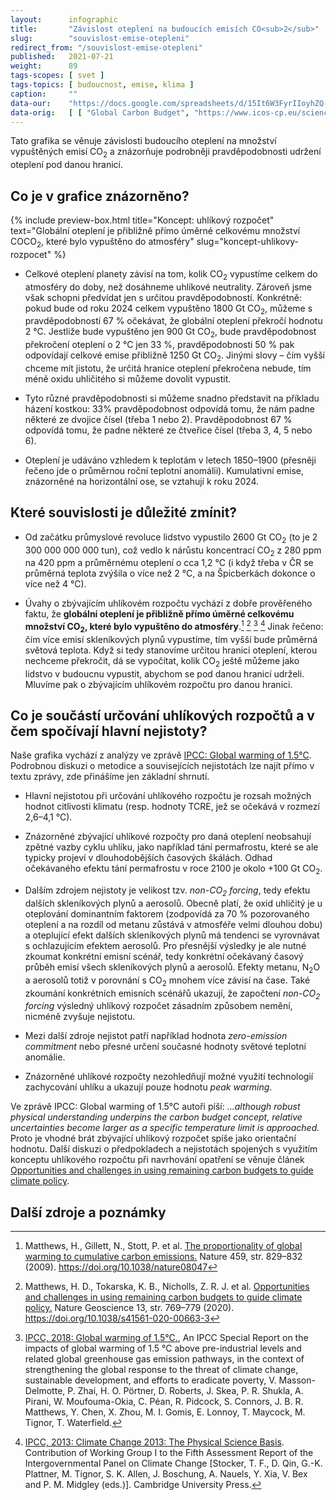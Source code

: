 ```yaml
---
layout:      infographic
title:       "Závislost oteplení na budoucích emisích CO<sub>2</sub>"
slug:        "souvislost-emise-otepleni"
redirect_from: "/souvislost-emise-otepleni"
published:   2021-07-21
weight:      89
tags-scopes: [ svet ]
tags-topics: [ budoucnost, emise, klima ]
caption:     ""
data-our:    "https://docs.google.com/spreadsheets/d/15It6W3FyrIIoyhZQ-twXJIlwKlvlH_ykvuVRBMz68ZA/edit?usp=sharing"
data-orig:   [ [ "Global Carbon Budget", "https://www.icos-cp.eu/science-and-impact/global-carbon-budget/2024" ], [ "IPCC SR15", "https://www.ipcc.ch/site/assets/uploads/sites/2/2019/06/SR15_Full_Report_Low_Res.pdf#page=107" ] ]
---
```


Tato grafika se věnuje závislosti budoucího oteplení na množství vypuštěných emisí CO<sub>2</sub> a znázorňuje podrobněji pravděpodobnosti udržení oteplení pod danou hranicí.

## Co je v grafice znázorněno?

{% include preview-box.html
    title="Koncept: uhlíkový rozpočet"
    text="Globální oteplení je přibližně přímo úměrné celkovému množství COCO<sub>2</sub>, které bylo vypuštěno do atmosféry"
    slug="koncept-uhlikovy-rozpocet"
%}

* Celkové oteplení planety závisí na tom, kolik CO<sub>2</sub> vypustíme celkem do atmosféry do doby, než dosáhneme uhlíkové neutrality. Zároveň jsme však schopni předvídat jen s určitou pravděpodobností. Konkrétně: pokud bude od roku 2024 celkem vypuštěno 1800 Gt CO<sub>2</sub>, můžeme s pravděpodobností 67 % očekávat, že globální oteplení překročí hodnotu 2 °C. Jestliže bude vypuštěno jen 900 Gt CO<sub>2</sub>, bude pravděpodobnost překročení oteplení o 2 °C jen 33 %, pravděpodobnosti 50 % pak odpovídají celkové emise přibližně 1250 Gt CO<sub>2</sub>. Jinými slovy – čím vyšší chceme mít jistotu, že určitá hranice oteplení překročena nebude, tím méně oxidu uhličitého si můžeme dovolit vypustit.

* Tyto různé pravděpodobnosti si můžeme snadno představit na příkladu házení kostkou: 33% pravděpodobnost odpovídá tomu, že nám padne některé ze dvojice čísel (třeba 1 nebo 2). Pravděpodobnost 67 % odpovídá tomu, že padne některé ze čtveřice čísel (třeba 3, 4, 5 nebo 6).

* Oteplení je udáváno vzhledem k teplotám v letech 1850–1900 (přesněji řečeno jde o průměrnou roční teplotní anomálii). Kumulativní emise, znázorněné na horizontální ose, se vztahují k roku 2024.

## Které souvislosti je důležité zmínit?

* Od začátku průmyslové revoluce lidstvo vypustilo 2600 Gt CO<sub>2</sub> (to je 2 300 000 000 000 tun), což vedlo k nárůstu koncentrací CO<sub>2</sub> z 280 ppm na 420 ppm a průměrnému oteplení o cca 1,2 °C (i když třeba v ČR se průměrná teplota zvýšila o více než 2 °C, a na Špicberkách dokonce o více než 4 °C).

* Úvahy o zbývajícím uhlíkovém rozpočtu vychází z dobře prověřeného faktu, že **globální oteplení je přibližně přímo úměrné celkovému množství CO<sub>2</sub>, které bylo vypuštěno do atmosféry**.[^58] [^55] [^56] [^57] Jinak řečeno: čím více emisí skleníkových plynů vypustíme, tím vyšší bude průměrná světová teplota. Když si tedy stanovíme určitou hranici oteplení, kterou nechceme překročit, dá se vypočítat, kolik CO<sub>2</sub> ještě můžeme jako lidstvo v budoucnu vypustit, abychom se pod danou hranicí udrželi. Mluvíme pak o zbývajícím uhlíkovém rozpočtu pro danou hranici.

## Co je součástí určování uhlíkových rozpočtů a v čem spočívají hlavní nejistoty?

Naše grafika vychází z analýzy ve zprávě [IPCC: Global warming of 1.5°C](https://www.ipcc.ch/site/assets/uploads/sites/2/2019/06/SR15_Full_Report_Low_Res.pdf#page=121). Podrobnou diskuzi o metodice a souvisejících nejistotách lze najít přímo v textu zprávy, zde přinášíme jen základní shrnutí.

* Hlavní nejistotou při určování uhlíkového rozpočtu je rozsah možných hodnot citlivosti klimatu (resp. hodnoty TCRE, jež se očekává v rozmezí 2,6–4,1 °C).

* Znázorněné zbývající uhlíkové rozpočty pro daná oteplení neobsahují zpětné vazby cyklu uhlíku, jako například tání permafrostu, které se ale typicky projeví v dlouhodobějších časových škálách. Odhad očekávaného efektu tání permafrostu v roce 2100 je okolo +100 Gt CO<sub>2</sub>.

* Dalším zdrojem nejistoty je velikost tzv. *non-CO<sub>2</sub> forcing*, tedy efektu dalších skleníkových plynů a aerosolů. Obecně platí, že oxid uhličitý je u oteplování dominantním faktorem (zodpovídá za 70 % pozorovaného oteplení a na rozdíl od metanu zůstává v atmosféře velmi dlouhou dobu) a oteplující efekt dalších skleníkových plynů má tendenci se vyrovnávat s ochlazujícím efektem aerosolů. Pro přesnější výsledky je ale nutné zkoumat konkrétní emisní scénář, tedy konkrétní očekávaný časový průběh emisí všech skleníkových plynů a aerosolů. Efekty metanu, N<sub>2</sub>O a aerosolů totiž v porovnání s CO<sub>2</sub> mnohem více závisí na čase. Také zkoumání konkrétních emisních scénářů ukazují, že započtení *non-CO<sub>2</sub> forcing* výsledný uhlíkový rozpočet zásadním způsobem nemění, nicméně zvyšuje nejistotu.

* Mezi další zdroje nejistot patří například hodnota *zero-emission commitment* nebo přesné určení současné hodnoty světové teplotní anomálie.

* Znázorněné uhlíkové rozpočty nezohledňují možné využití technologií zachycování uhlíku a ukazují pouze hodnotu *peak warming*.

Ve zprávě IPCC: Global warming of 1.5°C autoři píší: *...although robust physical understanding underpins the carbon budget concept, relative uncertainties become larger as a specific temperature limit is approached.* Proto je vhodné brát zbývající uhlíkový rozpočet spíše jako orientační hodnotu. Další diskuzi o předpokladech a nejistotách spojených s využitím konceptu uhlíkového rozpočtu při navrhování opatření se věnuje článek [Opportunities and challenges in using remaining carbon budgets to guide climate policy](https://www.nature.com/articles/s41561-020-00663-3).

## Další zdroje a poznámky

[^11]: Více o závazcích států a firem vysvětlujeme v textu [Co přesně znamená uhlíková neutralita](/explainery/uhlikova-neutralita) a srovnáváme v rešerši [Emisní závazky států](/studie/2021-reserse-zavazky-statu).

[^55]: Matthews, H. D., Tokarska, K. B., Nicholls, Z. R. J. et al. [Opportunities and challenges in using remaining carbon budgets to guide climate policy.](https://www.nature.com/articles/s41561-020-00663-3) Nature Geoscience 13, str. 769–779 (2020). https://doi.org/10.1038/s41561-020-00663-3

[^56]: [IPCC, 2018: Global warming of 1.5°C.](https://www.ipcc.ch/site/assets/uploads/sites/2/2019/06/SR15_Full_Report_Low_Res.pdf), An IPCC Special Report on the impacts of global warming of 1.5 °C above pre-industrial levels and related global greenhouse gas emission pathways, in the context of strengthening the global response to the threat of climate change, sustainable development, and efforts to eradicate poverty, V. Masson-Delmotte, P. Zhai, H. O. Pörtner, D. Roberts, J. Skea, P. R. Shukla, A. Pirani, W. Moufouma-Okia, C. Péan, R. Pidcock, S. Connors, J. B. R. Matthews, Y. Chen, X. Zhou, M. I. Gomis, E. Lonnoy, T. Maycock, M. Tignor, T. Waterfield.

[^57]:  [IPCC, 2013: Climate Change 2013: The Physical Science Basis](https://www.ipcc.ch/report/ar5/wg1/). Contribution of Working Group I to the Fifth Assessment Report of the Intergovernmental Panel on Climate Change [Stocker, T. F., D. Qin, G.-K. Plattner, M. Tignor, S. K. Allen, J. Boschung, A. Nauels, Y. Xia, V. Bex and P. M. Midgley (eds.)]. Cambridge University Press.

[^58]: Matthews, H., Gillett, N., Stott, P. et al. [The proportionality of global warming to cumulative carbon emissions.](https://www.researchgate.net/publication/26282499_The_proportionality_of_global_warming_to_cumulative_carbon_emissions) Nature 459, str. 829–832 (2009). https://doi.org/10.1038/nature08047

[^59]: R. Millar, M. Allen, J. Rogelj, P. Friedlingstein, [The cumulative carbon budget and its implications](https://doi.org/10.1093/oxrep/grw009), Oxford Review of Economic Policy, Volume 32, Issue 2, SUMMER 2016, str. 323–342, https://doi.org/10.1093/oxrep/grw009

[^88]: [The Sixth Carbon Budget](https://www.theccc.org.uk/publication/sixth-carbon-budget/), required under the Climate Change Act, provides ministers with advice on the volume of greenhouse gasses the UK can emit during the period 2033–2037.

[^89]: [Klimatický plán Hlavního města Prahy do roku 2030](https://www.praha.eu/jnp/cz/o_meste/magistrat/tiskovy_servis/tiskove_zpravy/praha_nasla_cestu_k_uhlikove_neutralite.html)

[^99]: [Český překlad Pařížské dohody](https://www.mzp.cz/C1257458002F0DC7/cz/parizska_dohoda/$FILE/OEOK-Cesky_preklad_dohody-20160419.pdf)
